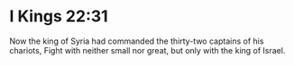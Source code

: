 # I Kings 22:31

Now the king of Syria had commanded the thirty-two captains of his chariots, Fight with neither small nor great, but only with the king of Israel.
